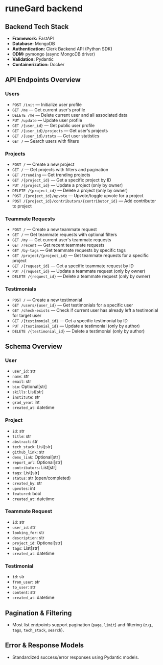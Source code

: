 # runeGard backend

## Backend Tech Stack

- **Framework:** FastAPI
- **Database:** MongoDB
- **Authentication:** Clerk Backend API (Python SDK)
- **ODM:** pymongo (async MongoDB driver)
- **Validation:** Pydantic
- **Containerization:** Docker



## API Endpoints Overview

### Users
- `POST /init` — Initialize user profile
- `GET /me` — Get current user's profile
- `DELETE /me` — Delete current user and all associated data
- `PUT /update` — Update user profile
- `GET /{user_id}` — Get public user profile
- `GET /{user_id}/projects` — Get user's projects
- `GET /{user_id}/stats` — Get user statistics
- `GET /` — Search users with filters

### Projects
- `POST /` — Create a new project
- `GET /` — Get projects with filters and pagination
- `GET /trending` — Get trending projects
- `GET /{project_id}` — Get a specific project by ID
- `PUT /{project_id}` — Update a project (only by owner)
- `DELETE /{project_id}` — Delete a project (only by owner)
- `POST /{project_id}/upvote` — Upvote/toggle upvote for a project
- `POST /{project_id}/contributors/{contributor_id}` — Add contributor to project

### Teammate Requests
- `POST /` — Create a new teammate request
- `GET /` — Get teammate requests with optional filters
- `GET /my` — Get current user's teammate requests
- `GET /recent` — Get recent teammate requests
- `GET /by-tags` — Get teammate requests by specific tags
- `GET /project/{project_id}` — Get teammate requests for a specific project
- `GET /{request_id}` — Get a specific teammate request by ID
- `PUT /{request_id}` — Update a teammate request (only by owner)
- `DELETE /{request_id}` — Delete a teammate request (only by owner)

### Testimonials
- `POST /` — Create a new testimonial
- `GET /users/{user_id}` — Get testimonials for a specific user
- `GET /check-exists` — Check if current user has already left a testimonial for target user
- `GET /{testimonial_id}` — Get a specific testimonial by ID
- `PUT /{testimonial_id}` — Update a testimonial (only by author)
- `DELETE /{testimonial_id}` — Delete a testimonial (only by author)



## Schema Overview

### User
- `user_id`: str
- `name`: str
- `email`: str
- `bio`: Optional[str]
- `skills`: List[str]
- `institute`: str
- `grad_year`: int
- `created_at`: datetime

### Project
- `id`: str
- `title`: str
- `abstract`: str
- `tech_stack`: List[str]
- `github_link`: str
- `demo_link`: Optional[str]
- `report_url`: Optional[str]
- `contributors`: List[str]
- `tags`: List[str]
- `status`: str (open/completed)
- `created_by`: str
- `upvotes`: int
- `featured`: bool
- `created_at`: datetime

### Teammate Request
- `id`: str
- `user_id`: str
- `looking_for`: str
- `description`: str
- `project_id`: Optional[str]
- `tags`: List[str]
- `created_at`: datetime

### Testimonial
- `id`: str
- `from_user`: str
- `to_user`: str
- `content`: str
- `created_at`: datetime


## Pagination & Filtering
- Most list endpoints support pagination (`page`, `limit`) and filtering (e.g., `tags`, `tech_stack`, `search`).

## Error & Response Models
- Standardized success/error responses using Pydantic models.